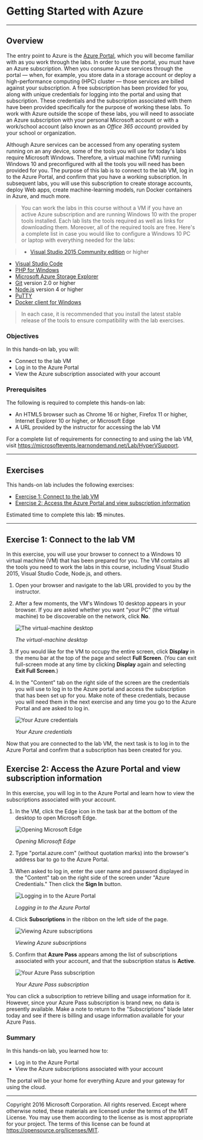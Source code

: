 <a name="HOLTitle"></a>
# Getting Started with Azure #

---

<a name="Overview"></a>
## Overview ##

The entry point to Azure is the [Azure Portal](https://portal.azure.com), which you will become familiar with as you work through the labs. In order to use the portal, you must have an Azure subscription. When you consume Azure services through the portal — when, for example, you store data in a storage account or deploy a high-performance computing (HPC) cluster — those services are billed against your subscription. A free subscription has been provided for you, along with unique credentials for logging into the portal and using that subscription. These credentials and the subscription associated with them have been provided specifically for the purpose of working these labs. To work with Azure outside the scope of these labs, you will need to associate an Azure subscription with your personal Microsoft account or with a work/school account (also known as an *Office 365 account*) provided by your school or organization.

Although Azure services can be accessed from any operating system running on an any device, some of the tools you will use for today's labs require Microsoft Windows. Therefore, a virtual machine (VM) running Windows 10 and preconfigured with all the tools you will need has been provided for you. The purpose of this lab is to connect to the lab VM, log in to the Azure Portal, and confirm that you have a working subscription. In subsequent labs, you will use this subscription to create storage accounts, deploy Web apps, create machine-learning models, run Docker containers in Azure, and much more. 

> You can work the labs in this course without a VM if you have an active Azure subscription and are running Windows 10 with the proper tools installed. Each lab lists the tools required as well as links for downloading them. Moreover, all of the required tools are free. Here's a complete list in case you would like to configure a Windows 10 PC or laptop with everything needed for the labs:

>- [Visual Studio 2015 Community edition](https://www.visualstudio.com/en-us/products/visual-studio-community-vs.aspx) or higher
- [Visual Studio Code](https://code.visualstudio.com/download)
- [PHP for Windows](http://windows.php.net/download/)
- [Microsoft Azure Storage Explorer](http://storageexplorer.com/)
- [Git](https://git-scm.com/downloads) version 2.0 or higher
- [Node.js](https://nodejs.org/en/download/) version 4 or higher
- [PuTTY](http://www.chiark.greenend.org.uk/~sgtatham/putty/download.html)
- [Docker client for Windows](https://get.docker.com/builds/Windows/x86_64/docker-latest.zip)

> In each case, it is recommended that you install the latest stable release of the tools to ensure compatibility with the lab exercises.

<a name="Objectives"></a>
### Objectives ###

In this hands-on lab, you will:

- Connect to the lab VM
- Log in to the Azure Portal
- View the Azure subscription associated with your account

<a name="Prerequisites"></a>
### Prerequisites ###

The following is required to complete this hands-on lab:

- An HTML5 browser such as Chrome 16 or higher, Firefox 11 or higher, Internet Explorer 10 or higher, or Microsoft Edge
- A URL provided by the instructor for accessing the lab VM

For a complete list of requirements for connecting to and using the lab VM, visit https://microsoftevents.learnondemand.net/Lab/HyperVSupport.

---
<a name="Exercises"></a>
## Exercises ##

This hands-on lab includes the following exercises:

- [Exercise 1: Connect to the lab VM](#Exercise1)
- [Exercise 2: Access the Azure Portal and view subscription information](#Exercise2)

Estimated time to complete this lab: **15** minutes.

---

<a name="Exercise1"></a>
## Exercise 1: Connect to the lab VM ##

In this exercise, you will use your browser to connect to a Windows 10 virtual machine (VM) that has been prepared for you. The VM contains all the tools you need to work the labs in this course, including Visual Studio 2015, Visual Studio Code, Node.js, and others.

1. Open your browser and navigate to the lab URL provided to you by the instructor.

1. After a few moments, the VM's Windows 10 desktop appears in your browser. If you are asked whether you want "your PC" (the virtual machine) to be discoverable on the network, click **No**.

    ![The virtual-machine desktop](Images/desktop.png)

    _The virtual-machine desktop_

1. If you would like for the VM to occupy the entire screen, click **Display** in the menu bar at the top of the page and select **Full Screen**. (You can exit full-screen mode at any time by clicking **Display** again and selecting **Exit Full Screen**.)

1. In the "Content" tab on the right side of the screen are the credentials you will use to log in to the Azure portal and access the subscription that has been set up for you. Make note of these credentials, because you will need them in the next exercise and any time you go to the Azure Portal and are asked to log in.

    ![Your Azure credentials](Images/credentials.png)

    _Your Azure credentials_

Now that you are connected to the lab VM, the next task is to log in to the Azure Portal and confirm that a subscription has been created for you.

<a name="Exercise2"></a>
## Exercise 2: Access the Azure Portal and view subscription information ##

In this exercise, you will log in to the Azure Portal and learn how to view the subscriptions associated with your account.

1. In the VM, click the Edge icon in the task bar at the bottom of the desktop to open Microsoft Edge.

    ![Opening Microsoft Edge](Images/edge-icon.png)

    _Opening Microsoft Edge_

1. Type "portal.azure.com" (without quotation marks) into the browser's address bar to go to the Azure Portal.

1. When asked to log in, enter the user name and password displayed in the "Content" tab on the right side of the screen under "Azure Credentials." Then click the **Sign In** button.

    ![Logging in to the Azure Portal](Images/sign-in.png)

    _Logging in to the Azure Portal_

1. Click **Subscriptions** in the ribbon on the left side of the page.

    ![Viewing Azure subscriptions](Images/azure-portal.png)

    _Viewing Azure subscriptions_

1. Confirm that **Azure Pass** appears among the list of subscriptions associated with your account, and that the subscription status is **Active**.

    ![Your Azure Pass subscription](Images/subscriptions.png)

    _Your Azure Pass subscription_

You can click a subscription to retrieve billing and usage information for it. However, since your Azure Pass subscription is brand new, no data is presently available. Make a note to return to the "Subscriptions" blade later today and see if there is billing and usage information available for your Azure Pass.

### Summary ###

In this hands-on lab, you learned how to:

- Log in to the Azure Portal
- View the Azure subscriptions associated with your account

The portal will be your home for everything Azure and your gateway for using the cloud.

---

Copyright 2016 Microsoft Corporation. All rights reserved. Except where otherwise noted, these materials are licensed under the terms of the MIT License. You may use them according to the license as is most appropriate for your project. The terms of this license can be found at https://opensource.org/licenses/MIT.
